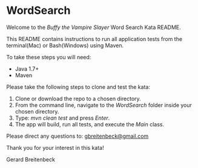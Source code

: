 # WordSearch

Welcome to the *Buffy the Vampire Slayer* Word Search Kata README.

This README contains instructions to run all application tests from the terminal(Mac) or Bash(Windows) using Maven.

To take these steps you will need:
- Java 1.7+
- Maven

Please take the following steps to clone and test the kata:
1. Clone or download the repo to a chosen directory.
2. From the command line, navigate to the *WordSearch* folder inside your chosen directory.
3. Type: *mvn clean test* and press *Enter*. 
4. The app will build, run all tests, and execute the *Main* class. 

Please direct any questions to: gbreitenbeck@gmail.com

Thank you for your interest in this kata! 

Gerard Breitenbeck
